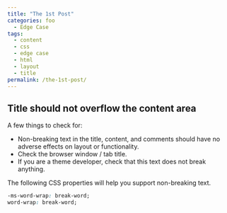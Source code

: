 ```yaml
---
title: "The 1st Post"
categories: foo
  - Edge Case
tags:
  - content
  - css
  - edge case
  - html
  - layout
  - title
permalink: /the-1st-post/
---
```


## Title should not overflow the content area

A few things to check for:

  * Non-breaking text in the title, content, and comments should have no adverse effects on layout or functionality.
  * Check the browser window / tab title.
  * If you are a theme developer, check that this text does not break anything.

The following CSS properties will help you support non-breaking text.

```css
-ms-word-wrap: break-word;
word-wrap: break-word;
```